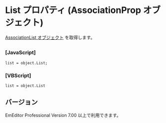 # List プロパティ (AssociationProp オブジェクト)

[AssociationList オブジェクト](../association_list/index) を取得します。

## 

### \[JavaScript\]

```
list = object.List;
```

### \[VBScript\]

```
list = object.List
```

## バージョン

EmEditor Professional Version 7.00 以上で利用できます。
